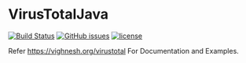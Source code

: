 # VirusTotalJava
[![Build Status](https://travis-ci.org/B-V-R/VirusTotal-API-2.0-Java.svg?branch=v1.0)](https://travis-ci.org/B-V-R/VirusTotal-API-2.0-Java)
[![GitHub issues](https://img.shields.io/github/issues/B-V-R/VirusTotal-API-2.0-Java.svg?style=flat-square)]()
[![license](https://img.shields.io/github/license/B-V-R/VirusTotal-API-2.0-Java.svg?style=flat-square)]()

Refer https://vighnesh.org/virustotal For Documentation and Examples.

